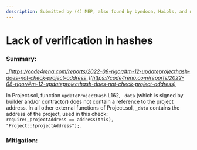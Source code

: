 ```yaml
---
description: Submitted by (4) MEP, also found by byndooa, Haipls, and minhquanym
---
```


# Lack of verification in hashes

### Summary:

__[_https://code4rena.com/reports/2022-08-rigor/#m-12-updateprojecthash-does-not-check-project-address_](https://code4rena.com/reports/2022-08-rigor/#m-12-updateprojecthash-does-not-check-project-address)__

In Project.sol, function `updateProjectHash` L162, `_data` (which is signed by builder and/or contractor) does not contain a reference to the project address. In all other external functions of Project.sol, `_data` contains the address of the project, used in this check:\
`require(_projectAddress == address(this), "Project::!projectAddress");`.

### Mitigation:

